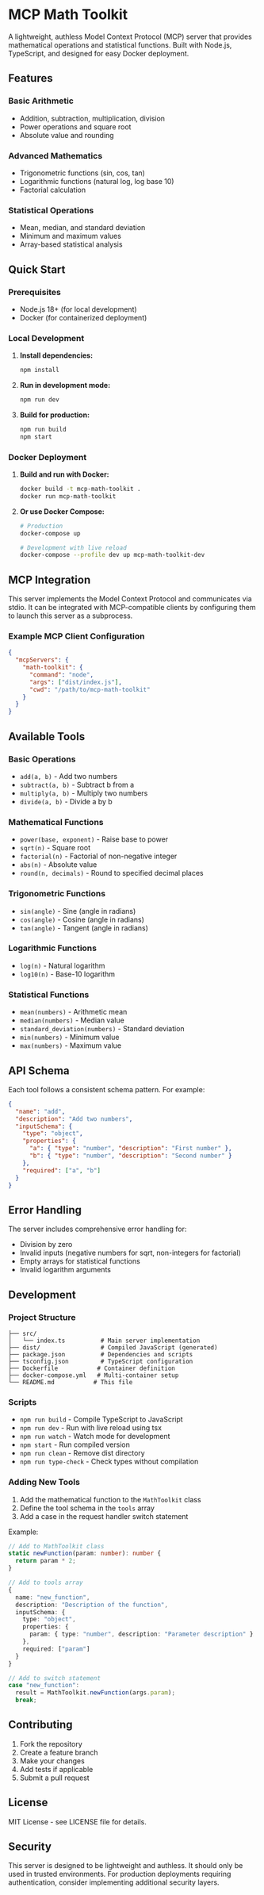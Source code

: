 # MCP Math Toolkit

A lightweight, authless Model Context Protocol (MCP) server that provides mathematical operations and statistical functions. Built with Node.js, TypeScript, and designed for easy Docker deployment.

## Features

### Basic Arithmetic
- Addition, subtraction, multiplication, division
- Power operations and square root
- Absolute value and rounding

### Advanced Mathematics
- Trigonometric functions (sin, cos, tan)
- Logarithmic functions (natural log, log base 10)
- Factorial calculation

### Statistical Operations
- Mean, median, and standard deviation
- Minimum and maximum values
- Array-based statistical analysis

## Quick Start

### Prerequisites
- Node.js 18+ (for local development)
- Docker (for containerized deployment)

### Local Development

1. **Install dependencies:**
   ```bash
   npm install
   ```

2. **Run in development mode:**
   ```bash
   npm run dev
   ```

3. **Build for production:**
   ```bash
   npm run build
   npm start
   ```

### Docker Deployment

1. **Build and run with Docker:**
   ```bash
   docker build -t mcp-math-toolkit .
   docker run mcp-math-toolkit
   ```

2. **Or use Docker Compose:**
   ```bash
   # Production
   docker-compose up

   # Development with live reload
   docker-compose --profile dev up mcp-math-toolkit-dev
   ```

## MCP Integration

This server implements the Model Context Protocol and communicates via stdio. It can be integrated with MCP-compatible clients by configuring them to launch this server as a subprocess.

### Example MCP Client Configuration

```json
{
  "mcpServers": {
    "math-toolkit": {
      "command": "node",
      "args": ["dist/index.js"],
      "cwd": "/path/to/mcp-math-toolkit"
    }
  }
}
```

## Available Tools

### Basic Operations
- `add(a, b)` - Add two numbers
- `subtract(a, b)` - Subtract b from a
- `multiply(a, b)` - Multiply two numbers
- `divide(a, b)` - Divide a by b

### Mathematical Functions
- `power(base, exponent)` - Raise base to power
- `sqrt(n)` - Square root
- `factorial(n)` - Factorial of non-negative integer
- `abs(n)` - Absolute value
- `round(n, decimals)` - Round to specified decimal places

### Trigonometric Functions
- `sin(angle)` - Sine (angle in radians)
- `cos(angle)` - Cosine (angle in radians)  
- `tan(angle)` - Tangent (angle in radians)

### Logarithmic Functions
- `log(n)` - Natural logarithm
- `log10(n)` - Base-10 logarithm

### Statistical Functions
- `mean(numbers)` - Arithmetic mean
- `median(numbers)` - Median value
- `standard_deviation(numbers)` - Standard deviation
- `min(numbers)` - Minimum value
- `max(numbers)` - Maximum value

## API Schema

Each tool follows a consistent schema pattern. For example:

```json
{
  "name": "add",
  "description": "Add two numbers",
  "inputSchema": {
    "type": "object",
    "properties": {
      "a": { "type": "number", "description": "First number" },
      "b": { "type": "number", "description": "Second number" }
    },
    "required": ["a", "b"]
  }
}
```

## Error Handling

The server includes comprehensive error handling for:
- Division by zero
- Invalid inputs (negative numbers for sqrt, non-integers for factorial)
- Empty arrays for statistical functions
- Invalid logarithm arguments

## Development

### Project Structure
```
├── src/
│   └── index.ts          # Main server implementation
├── dist/                 # Compiled JavaScript (generated)
├── package.json          # Dependencies and scripts
├── tsconfig.json         # TypeScript configuration
├── Dockerfile           # Container definition
├── docker-compose.yml   # Multi-container setup
└── README.md           # This file
```

### Scripts
- `npm run build` - Compile TypeScript to JavaScript
- `npm run dev` - Run with live reload using tsx
- `npm run watch` - Watch mode for development
- `npm start` - Run compiled version
- `npm run clean` - Remove dist directory
- `npm run type-check` - Check types without compilation

### Adding New Tools

1. Add the mathematical function to the `MathToolkit` class
2. Define the tool schema in the `tools` array
3. Add a case in the request handler switch statement

Example:
```typescript
// Add to MathToolkit class
static newFunction(param: number): number {
  return param * 2;
}

// Add to tools array
{
  name: "new_function",
  description: "Description of the function",
  inputSchema: {
    type: "object",
    properties: {
      param: { type: "number", description: "Parameter description" }
    },
    required: ["param"]
  }
}

// Add to switch statement
case "new_function":
  result = MathToolkit.newFunction(args.param);
  break;
```

## Contributing

1. Fork the repository
2. Create a feature branch
3. Make your changes
4. Add tests if applicable
5. Submit a pull request

## License

MIT License - see LICENSE file for details.

## Security

This server is designed to be lightweight and authless. It should only be used in trusted environments. For production deployments requiring authentication, consider implementing additional security layers.
